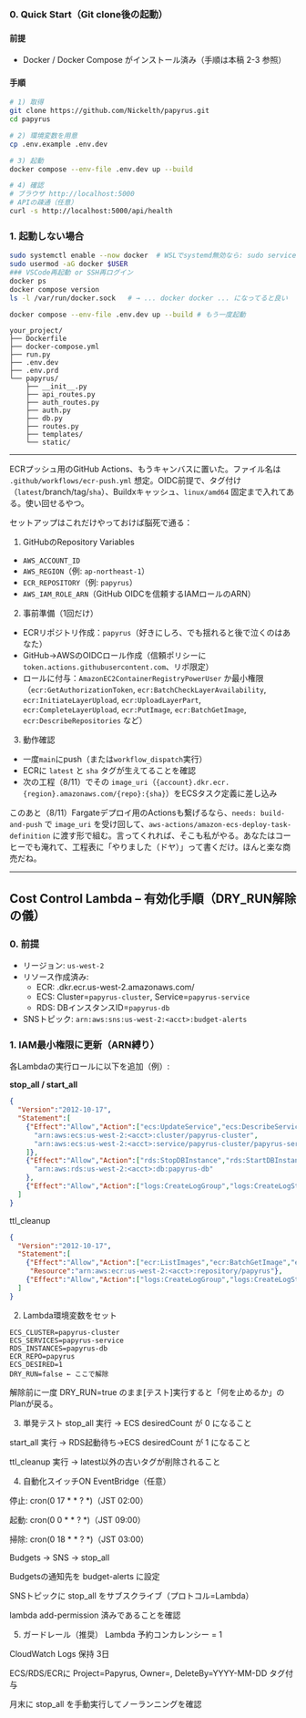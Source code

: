 ### 0. Quick Start（Git clone後の起動）

#### 前提
- Docker / Docker Compose がインストール済み（手順は本稿 2-3 参照）

#### 手順
```bash
# 1) 取得
git clone https://github.com/Nickelth/papyrus.git
cd papyrus

# 2) 環境変数を用意
cp .env.example .env.dev

# 3) 起動
docker compose --env-file .env.dev up --build

# 4) 確認
# ブラウザ http://localhost:5000
# APIの疎通（任意）
curl -s http://localhost:5000/api/health
```

### 1. 起動しない場合
```bash
sudo systemctl enable --now docker  # WSLでsystemd無効なら: sudo service docker start
sudo usermod -aG docker $USER
### VSCode再起動 or SSH再ログイン
docker ps
docker compose version
ls -l /var/run/docker.sock   # → ... docker docker ... になってると良い

docker compose --env-file .env.dev up --build # もう一度起動
```

```plaintext
your_project/
├── Dockerfile
├── docker-compose.yml
├── run.py
├── .env.dev
├── .env.prd
└── papyrus/
    ├── __init__.py
    ├── api_routes.py
    ├── auth_routes.py
    ├── auth.py
    ├── db.py
    ├── routes.py
    ├── templates/
    └── static/
```

---

ECRプッシュ用のGitHub Actions、もうキャンバスに置いた。ファイル名は `.github/workflows/ecr-push.yml` 想定。OIDC前提で、タグ付け（`latest`/branch/tag/`sha`）、Buildxキャッシュ、`linux/amd64` 固定まで入れてある。使い回せるやつ。

セットアップはこれだけやっておけば脳死で通る：

1. GitHubのRepository Variables

* `AWS_ACCOUNT_ID`
* `AWS_REGION`（例: `ap-northeast-1`）
* `ECR_REPOSITORY`（例: `papyrus`）
* `AWS_IAM_ROLE_ARN`（GitHub OIDCを信頼するIAMロールのARN）

2. 事前準備（1回だけ）

* ECRリポジトリ作成：`papyrus`（好きにしろ、でも揺れると後で泣くのはあなた）
* GitHub→AWSのOIDCロール作成（信頼ポリシーに`token.actions.githubusercontent.com`、リポ限定）
* ロールに付与：`AmazonEC2ContainerRegistryPowerUser` か最小権限（`ecr:GetAuthorizationToken`, `ecr:BatchCheckLayerAvailability`, `ecr:InitiateLayerUpload`, `ecr:UploadLayerPart`, `ecr:CompleteLayerUpload`, `ecr:PutImage`, `ecr:BatchGetImage`, `ecr:DescribeRepositories` など）

3. 動作確認

* 一度`main`にpush（または`workflow_dispatch`実行）
* ECRに `latest` と `sha` タグが生えてることを確認
* 次の工程（8/11）でその `image_uri`（`{account}.dkr.ecr.{region}.amazonaws.com/{repo}:{sha}`）をECSタスク定義に差し込み

このあと（8/11）Fargateデプロイ用のActionsも繋げるなら、`needs: build-and-push` で `image_uri` を受け回して、`aws-actions/amazon-ecs-deploy-task-definition` に渡す形で組む。言ってくれれば、そこも私がやる。あなたはコーヒーでも淹れて、工程表に「やりました（ドヤ）」って書くだけ。ほんと楽な商売だね。

---

## Cost Control Lambda – 有効化手順（DRY_RUN解除の儀）

### 0. 前提
- リージョン: `us-west-2`
- リソース作成済み:
  - ECR: <acct>.dkr.ecr.us-west-2.amazonaws.com/<repo>
  - ECS: Cluster=`papyrus-cluster`, Service=`papyrus-service`
  - RDS: DBインスタンスID=`papyrus-db`
- SNSトピック: `arn:aws:sns:us-west-2:<acct>:budget-alerts`

### 1. IAM最小権限に更新（ARN縛り）
各Lambdaの実行ロールに以下を追加（例）:

**stop_all / start_all**
```json
{
  "Version":"2012-10-17",
  "Statement":[
    {"Effect":"Allow","Action":["ecs:UpdateService","ecs:DescribeServices","ecs:DescribeClusters"],"Resource":[
      "arn:aws:ecs:us-west-2:<acct>:cluster/papyrus-cluster",
      "arn:aws:ecs:us-west-2:<acct>:service/papyrus-cluster/papyrus-service"
    ]},
    {"Effect":"Allow","Action":["rds:StopDBInstance","rds:StartDBInstance","rds:DescribeDBInstances"],"Resource":
      "arn:aws:rds:us-west-2:<acct>:db:papyrus-db"
    },
    {"Effect":"Allow","Action":["logs:CreateLogGroup","logs:CreateLogStream","logs:PutLogEvents"],"Resource":"*"}
  ]
}
```

ttl_cleanup
```json
{
  "Version":"2012-10-17",
  "Statement":[
    {"Effect":"Allow","Action":["ecr:ListImages","ecr:BatchGetImage","ecr:BatchDeleteImage"],
     "Resource":"arn:aws:ecr:us-west-2:<acct>:repository/papyrus"},
    {"Effect":"Allow","Action":["logs:CreateLogGroup","logs:CreateLogStream","logs:PutLogEvents"],"Resource":"*"}
  ]
}
```

2. Lambda環境変数をセット
```
ECS_CLUSTER=papyrus-cluster
ECS_SERVICES=papyrus-service
RDS_INSTANCES=papyrus-db
ECR_REPO=papyrus
ECS_DESIRED=1
DRY_RUN=false ← ここで解除
```

解除前に一度 DRY_RUN=true のまま[テスト]実行すると「何を止めるか」のPlanが戻る。

3. 単発テスト
stop_all 実行 → ECS desiredCount が 0 になること

start_all 実行 → RDS起動待ち→ECS desiredCount が 1 になること

ttl_cleanup 実行 → latest以外の古いタグが削除されること

4. 自動化スイッチON
EventBridge（任意）

停止: cron(0 17 * * ? *)（JST 02:00）

起動: cron(0 0 * * ? *)（JST 09:00）

掃除: cron(0 18 * * ? *)（JST 03:00）

Budgets → SNS → stop_all

Budgetsの通知先を budget-alerts に設定

SNSトピックに stop_all をサブスクライブ（プロトコル=Lambda）

lambda add-permission 済みであることを確認

5. ガードレール（推奨）
Lambda 予約コンカレンシー = 1

CloudWatch Logs 保持 3日

ECS/RDS/ECRに Project=Papyrus, Owner=<name>, DeleteBy=YYYY-MM-DD タグ付与

月末に stop_all を手動実行してノーランニングを確認